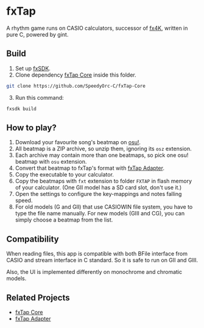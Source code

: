# fxTap

A rhythm game runs on CASIO calculators,
successor of [fx4K](https://github.com/SpeedyOrc-C/fx4K),
written in pure C, powered by gint.

## Build

1. Set up [fxSDK](https://git.planet-casio.com/Lephenixnoir/fxsdk).
2. Clone dependency [fxTap Core](https://github.com/SpeedyOrc-C/fxTap-Core) inside this folder.

```sh
git clone https://github.com/SpeedyOrc-C/fxTap-Core
```

3. Run this command:

```sh
fxsdk build
```

## How to play?

1. Download your favourite song's beatmap on [osu!](https://osu.ppy.sh).
2. All beatmap is a ZIP archive, so unzip them, ignoring its `osz` extension.
3. Each archive may contain more than one beatmaps, so pick one osu! beatmap with `osu` extension.
4. Convert that beatmap to fxTap's format with [fxTap Adapter](https://github.com/SpeedyOrc-C/fxTap-Adapter).
5. Copy the executable to your calculator.
6. Copy the beatmaps with `fxt` extension to folder `FXTAP` in flash memory of your calculator. (One GII model has a SD card slot, don't use it.)
7. Open the settings to configure the key-mappings and notes falling speed.
8. For old models (G and GII) that use CASIOWIN file system, you have to type the file name manually. For new models (GIII and CG), you can simply choose a beatmap from the list.

## Compatibility

When reading files, this app is compatible with both BFile interface from CASIO
and stream interface in C standard. So it is safe to run on GII and GIII.

Also, the UI is implemented differently on monochrome and chromatic models.

## Related Projects

* [fxTap Core](https://github.com/SpeedyOrc-C/fxTap-Core)
* [fxTap Adapter](https://github.com/SpeedyOrc-C/fxTap-Adapter)
